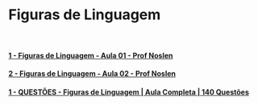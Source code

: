 # Figuras de Linguagem

&nbsp;

#### [1 - Figuras de Linguagem - Aula 01 - Prof Noslen](https://www.youtube.com/watch?v=n0e75nRstcU)

#### [2 - Figuras de Linguagem - Aula 02 - Prof Noslen](https://www.youtube.com/watch?v=Hi-2LNNg4SE)

#### [1 - QUESTÕES - Figuras de Linguagem | Aula Completa | 140 Questões](https://www.youtube.com/watch?v=4GJ1O1aDu50)
